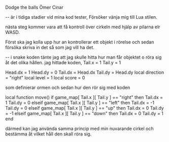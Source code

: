 Dodge the balls
Ömer Cinar


-- är i tidiga stadier vid mina kod tester, Försöker vänja mig till Lua stilen. 

nästa steg kommer vara att få kontroll över cirkeln med hjälp av pilarna elr WASD.

Först ska jag kolla upp hur an kontrollerar ett objekt i rörelse och sedan försöka skriva in det så som jag vill ha det.

-- i snake koden tänte jag att jag skulle hitta hur man får objektet o röra sig åt det olika hållen. jag hittade koden,
Tail.x = 1
Tail.y = 1

Head.dx = 1
Head.dy = 0
Tail.dx = Head.dx
Tail.dy = Head.dy
local direction = "right"
local level = 1
local score = 0

som definierar ormen
och sedan hur den rör sig med koden

local function move()
  if game_map[ Tail.x ][ Tail.y ] == "right" then
    Tail.dx = 1
    Tail.dy = 0
  elseif game_map[ Tail.x ][ Tail.y ] == "left" then
    Tail.dx = -1
    Tail.dy = 0
  elseif game_map[ Tail.x ][ Tail.y ] == "up" then
    Tail.dx = 0
    Tail.dy = -1
  elseif game_map[ Tail.x ][ Tail.y ] == "down" then
    Tail.dx = 0
    Tail.dy = 1
  end

  därmed kan jag använda samma princip med min nuvarande cirkel och bestämma åt vilket håll den skall röra sig.
